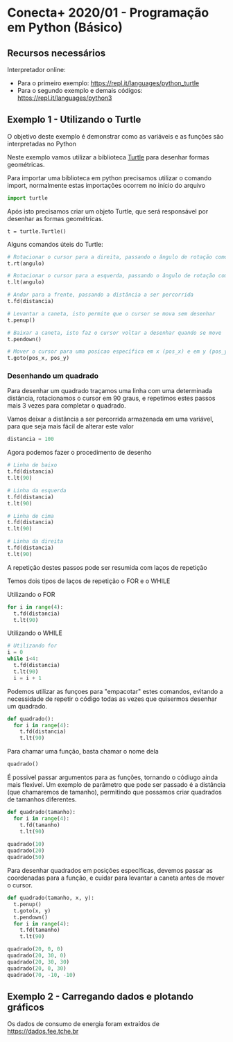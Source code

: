 # Conecta+ 2020/01 - Programação em Python (Básico)

## Recursos necessários
Interpretador online:
  - Para o primeiro exemplo: https://repl.it/languages/python_turtle
  - Para o segundo exemplo e demais códigos: https://repl.it/languages/python3
  
## Exemplo 1 - Utilizando o Turtle
O objetivo deste exemplo é demonstrar como as variáveis e as funções são interpretadas no Python

Neste exemplo vamos utilizar a biblioteca [Turtle](https://docs.python.org/3.3/library/turtle.html?highlight=turtle)
para desenhar formas geométricas.

Para importar uma biblioteca em python precisamos utilizar o comando import, normalmente estas importações
ocorrem no início do arquivo

```python
import turtle
```

Após isto precisamos criar um objeto Turtle, que será responsável por desenhar as formas geométricas.

```pyhton
t = turtle.Turtle()
```

Alguns comandos úteis do Turtle:

```python
# Rotacionar o cursor para a direita, passando o ângulo de rotação como parâmetro
t.rt(angulo)

# Rotacionar o cursor para a esquerda, passando o ângulo de rotação como parâmetro
t.lt(angulo)

# Andar para a frente, passando a distância a ser percorrida
t.fd(distancia)

# Levantar a caneta, isto permite que o cursor se mova sem desenhar
t.penup()

# Baixar a caneta, isto faz o cursor voltar a desenhar quando se move
t.pendown()

# Mover o cursor para uma posicao específica em x (pos_x) e em y (pos_y)
t.goto(pos_x, pos_y) 
```

### Desenhando um quadrado

Para desenhar um quadrado traçamos uma linha com uma determinada distância, rotacionamos o cursor em 90 graus, e repetimos
estes passos mais 3 vezes para completar o quadrado.

Vamos deixar a distância a ser percorrida armazenada em uma variável, para que seja mais fácil de alterar este valor

```python
distancia = 100
```

Agora podemos fazer o procedimento de desenho

```python
# Linha de baixo
t.fd(distancia)
t.lt(90)

# Linha da esquerda
t.fd(distancia)
t.lt(90)

# Linha de cima
t.fd(distancia)
t.lt(90)

# Linha da direita
t.fd(distancia)
t.lt(90)
```

A repetição destes passos pode ser resumida com laços de repetição

Temos dois tipos de laços de repetição o FOR e o WHILE

Utilizando o FOR
```python
for i in range(4):
  t.fd(distancia)
  t.lt(90)
```

Utilizando o WHILE
```python
# Utilizando for
i = 0
while i<4:
  t.fd(distancia)
  t.lt(90)
  i = i + 1
```

Podemos utilizar as funçoes para "empacotar" estes comandos, evitando a necessidade de repetir o código todas as vezes que quisermos desenhar um quadrado.

```python
def quadrado():
  for i in range(4):
    t.fd(distancia)
    t.lt(90)
 ```
 
 Para chamar uma função, basta chamar o nome dela
```python
quadrado()
```
É possivel passar argumentos para as funções, tornando o códiugo ainda mais flexivel.
Um exemplo de parâmetro que pode ser passado é a distância (que chamaremos de tamanho), permitindo que possamos criar quadrados de tamanhos diferentes.


```python
def quadrado(tamanho):
  for i in range(4):
    t.fd(tamanho)
    t.lt(90)
 
quadrado(10)
quadrado(20)
quadrado(50)
 ```

Para desenhar quadrados em posições específicas, devemos passar as coordenadas para a função, e cuidar para levantar a caneta antes de mover o cursor.


```python
def quadrado(tamanho, x, y):
  t.penup()
  t.goto(x, y)
  t.pendown()
  for i in range(4):
    t.fd(tamanho)
    t.lt(90)

quadrado(20, 0, 0)
quadrado(20, 30, 0)
quadrado(20, 30, 30)
quadrado(20, 0, 30)
quadrado(70, -10, -10)
```


## Exemplo 2 - Carregando dados e plotando gráficos

Os dados de consumo de energia foram extraídos de https://dados.fee.tche.br
